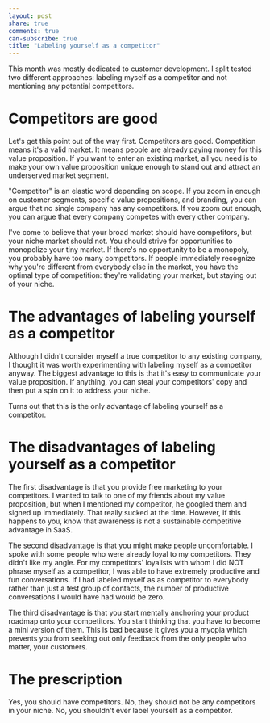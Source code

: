 ```yaml
---
layout: post
share: true
comments: true
can-subscribe: true
title: "Labeling yourself as a competitor"
---
```


This month was mostly dedicated to customer development. I split tested two different approaches: labeling myself as a competitor and not mentioning any potential competitors.

# Competitors are good

Let's get this point out of the way first. Competitors are good. Competition means it's a valid market. It means people are already paying money for this value proposition. If you want to enter an existing market, all you need is to make your own value proposition unique enough to stand out and attract an underserved market segment.

"Competitor" is an elastic word depending on scope. If you zoom in enough on customer segments, specific value propositions, and branding, you can argue that no single company has any competitors. If you zoom out enough, you can argue that every company competes with every other company.

I've come to believe that your broad market should have competitors, but your niche market should not. You should strive for opportunities to monopolize your tiny market. If there's no opportunity to be a monopoly, you probably have too many competitors. If people immediately recognize why you're different from everybody else in the market, you have the optimal type of competition: they're validating your market, but staying out of your niche.

# The advantages of labeling yourself as a competitor

Although I didn't consider myself a true competitor to any existing company, I thought it was worth experimenting with labeling myself as a competitor anyway. The biggest advantage to this is that it's easy to communicate your value proposition. If anything, you can steal your competitors' copy and then put a spin on it to address your niche.

Turns out that this is the only advantage of labeling yourself as a competitor.

# The disadvantages of labeling yourself as a competitor

The first disadvantage is that you provide free marketing to your competitors. I wanted to talk to one of my friends about my value proposition, but when I mentioned my competitor, he googled them and signed up immediately. That really sucked at the time. However, if this happens to you, know that awareness is not a sustainable competitive advantage in SaaS.

The second disadvantage is that you might make people uncomfortable. I spoke with some people who were already loyal to my competitors. They didn't like my angle. For my competitors' loyalists with whom I did NOT phrase myself as a competitor, I was able to have extremely productive and fun conversations. If I had labeled myself as as competitor to everybody rather than just a test group of contacts, the number of productive conversations I would have had would be zero.

The third disadvantage is that you start mentally anchoring your product roadmap onto your competitors. You start thinking that you have to become a mini version of them. This is bad because it gives you a myopia which prevents you from seeking out only feedback from the only people who matter, your customers.

# The prescription

Yes, you should have competitors. No, they should not be any competitors in your niche. No, you shouldn't ever label yourself as a competitor.